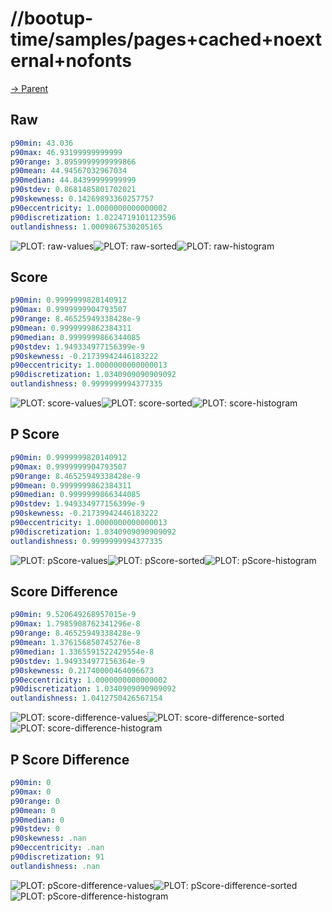 
# //bootup-time/samples/pages+cached+noexternal+nofonts

[→ Parent](../..)


## Raw


```yaml
p90min: 43.036
p90max: 46.93199999999999
p90range: 3.8959999999999866
p90mean: 44.94567032967034
p90median: 44.84399999999999
p90stdev: 0.8681485801702021
p90skewness: 0.14269893360257757
p90eccentricity: 1.0000000000000002
p90discretization: 1.0224719101123596
outlandishness: 1.0009867530205165

```

![PLOT: raw-values](./raw/values.svg)![PLOT: raw-sorted](./raw/sorted.svg)![PLOT: raw-histogram](./raw/histogram.svg)
## Score


```yaml
p90min: 0.9999999820140912
p90max: 0.9999999904793507
p90range: 8.46525949338428e-9
p90mean: 0.9999999862384311
p90median: 0.9999999866344085
p90stdev: 1.949334977156399e-9
p90skewness: -0.21739942446183222
p90eccentricity: 1.0000000000000013
p90discretization: 1.0340909090909092
outlandishness: 0.9999999994377335

```

![PLOT: score-values](./score/values.svg)![PLOT: score-sorted](./score/sorted.svg)![PLOT: score-histogram](./score/histogram.svg)
## P Score


```yaml
p90min: 0.9999999820140912
p90max: 0.9999999904793507
p90range: 8.46525949338428e-9
p90mean: 0.9999999862384311
p90median: 0.9999999866344085
p90stdev: 1.949334977156399e-9
p90skewness: -0.21739942446183222
p90eccentricity: 1.0000000000000013
p90discretization: 1.0340909090909092
outlandishness: 0.9999999994377335

```

![PLOT: pScore-values](./pScore/values.svg)![PLOT: pScore-sorted](./pScore/sorted.svg)![PLOT: pScore-histogram](./pScore/histogram.svg)
## Score Difference


```yaml
p90min: 9.520649268957015e-9
p90max: 1.7985908762341296e-8
p90range: 8.46525949338428e-9
p90mean: 1.376156850745276e-8
p90median: 1.3365591522429554e-8
p90stdev: 1.949334977156364e-9
p90skewness: 0.21740000464096673
p90eccentricity: 1.0000000000000002
p90discretization: 1.0340909090909092
outlandishness: 1.0412750426567154

```

![PLOT: score-difference-values](./score-difference/values.svg)![PLOT: score-difference-sorted](./score-difference/sorted.svg)![PLOT: score-difference-histogram](./score-difference/histogram.svg)
## P Score Difference


```yaml
p90min: 0
p90max: 0
p90range: 0
p90mean: 0
p90median: 0
p90stdev: 0
p90skewness: .nan
p90eccentricity: .nan
p90discretization: 91
outlandishness: .nan

```

![PLOT: pScore-difference-values](./pScore-difference/values.svg)![PLOT: pScore-difference-sorted](./pScore-difference/sorted.svg)![PLOT: pScore-difference-histogram](./pScore-difference/histogram.svg)